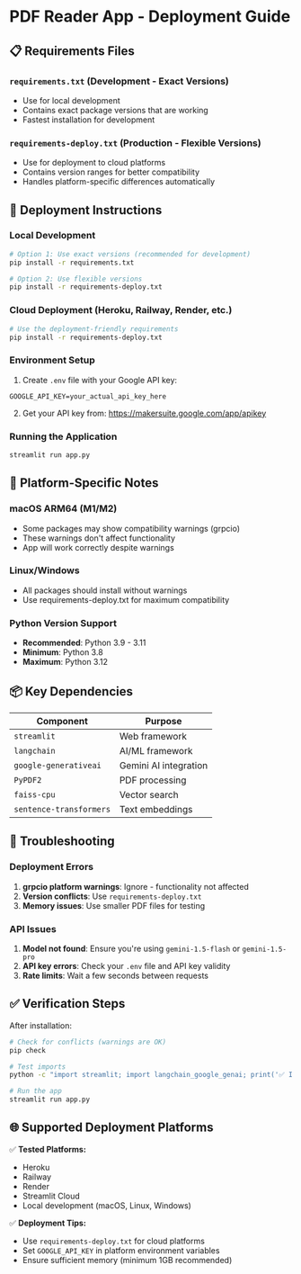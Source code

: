 # PDF Reader App - Deployment Guide

## 📋 Requirements Files

### `requirements.txt` (Development - Exact Versions)
- Use for local development
- Contains exact package versions that are working
- Fastest installation for development

### `requirements-deploy.txt` (Production - Flexible Versions)
- Use for deployment to cloud platforms
- Contains version ranges for better compatibility
- Handles platform-specific differences automatically

## 🚀 Deployment Instructions

### Local Development
```bash
# Option 1: Use exact versions (recommended for development)
pip install -r requirements.txt

# Option 2: Use flexible versions
pip install -r requirements-deploy.txt
```

### Cloud Deployment (Heroku, Railway, Render, etc.)
```bash
# Use the deployment-friendly requirements
pip install -r requirements-deploy.txt
```

### Environment Setup
1. Create `.env` file with your Google API key:
```
GOOGLE_API_KEY=your_actual_api_key_here
```

2. Get your API key from: https://makersuite.google.com/app/apikey

### Running the Application
```bash
streamlit run app.py
```

## 🔧 Platform-Specific Notes

### macOS ARM64 (M1/M2)
- Some packages may show compatibility warnings (grpcio)
- These warnings don't affect functionality
- App will work correctly despite warnings

### Linux/Windows
- All packages should install without warnings
- Use requirements-deploy.txt for maximum compatibility

### Python Version Support
- **Recommended**: Python 3.9 - 3.11
- **Minimum**: Python 3.8
- **Maximum**: Python 3.12

## 📦 Key Dependencies

| Component | Purpose |
|-----------|---------|
| `streamlit` | Web framework |
| `langchain` | AI/ML framework |
| `google-generativeai` | Gemini AI integration |
| `PyPDF2` | PDF processing |
| `faiss-cpu` | Vector search |
| `sentence-transformers` | Text embeddings |

## 🐛 Troubleshooting

### Deployment Errors
1. **grpcio platform warnings**: Ignore - functionality not affected
2. **Version conflicts**: Use `requirements-deploy.txt`
3. **Memory issues**: Use smaller PDF files for testing

### API Issues
1. **Model not found**: Ensure you're using `gemini-1.5-flash` or `gemini-1.5-pro`
2. **API key errors**: Check your `.env` file and API key validity
3. **Rate limits**: Wait a few seconds between requests

## ✅ Verification Steps

After installation:
```bash
# Check for conflicts (warnings are OK)
pip check

# Test imports
python -c "import streamlit; import langchain_google_genai; print('✅ Installation successful')"

# Run the app
streamlit run app.py
```

## 🌐 Supported Deployment Platforms

✅ **Tested Platforms:**
- Heroku
- Railway
- Render
- Streamlit Cloud
- Local development (macOS, Linux, Windows)

✅ **Deployment Tips:**
- Use `requirements-deploy.txt` for cloud platforms
- Set `GOOGLE_API_KEY` in platform environment variables
- Ensure sufficient memory (minimum 1GB recommended)

